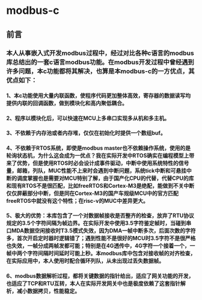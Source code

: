 # modbus-c
## 前言
### 本人从事嵌入式开发modbus过程中，经过对比各种c语言的modbus库总结出的一套c语言modbus功能。在modbus开发过程中曾经遇到许多问题，本c功能都将其解决，也算是本modbus-c的一方优点，其优点如下：
#### 1、本c功能使用大量内联函数，使程序代码更加整体高效，寄存器的数据读写均提供内联的回调函数，做到模块化和高内聚低耦合。
#### 2、程序以模块化后，可以快速在MCU上多串口实现多从机和多主机。
#### 3、不依赖于内存池或者内存堆，仅仅在初始化时提供一个数组buf。
#### 4、不依赖于RTOS系统，即使是modbus master也不依赖操作系统，使用的是轮询状态机，为什么这会成为一优点？我在实际开发中RTOS确实在编程模型上带来了优势，但是使用RTOS时必会设计成事件驱动，中断中使用系统特性的信号量，邮箱，列队，MUC性能不上来时会遇到中断问题，系统tick中断和可悬挂中断的调度掌握也是需要对MCU特别了解，由于国产化CPU的代替，代替CPU的库和现有RTOS不是很匹配，比如freeRTOS和Cortex-M3是绝配，能做到不关中断仅仅屏蔽部分中断，但是同在Cortex-M3的国产车规级MCU中的官方匹配freeRTOS中就没有这个特性；在risc-v的MUC中差异更大。
#### 5、极大的优势：本库包含了一个对数据帧接收是否整齐的检查，放弃了RTU协议规定的3.5个字符间隔为帧边界。在实际开发中使用3.5字符鉴定帧时，当碰到串口MDA数据空闲接收时T3.5模式失效，因为DMA一帧中断多次，后面次数的字符多，首次开启定时器时逻辑错了；遇到性能不是很好的MCU时3.5字符不是很严格也失效，一帧分成两帧发都可能；特别是在4G透传中，4G字符一个接着一个，一帧中两个字符间隔时间延时可能上秒。本modbus库中包含对接收帧的对齐检查，在实际应用中，本人使用时配合循环列队，从未出现过丢失数据帧。
#### 6、modbus数据解析过程，都将关键数据的指针给出，适应了网关功能的开发，也适应了TCP和RTU互转，本人在实际开发网关中也是极度依赖了这套指针解析，减小数据拷贝，性能稳定。